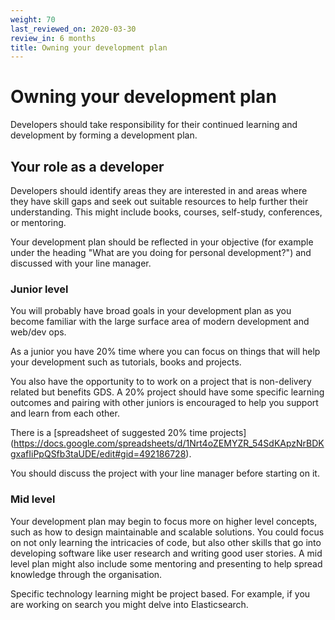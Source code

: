 ```yaml
---
weight: 70
last_reviewed_on: 2020-03-30
review_in: 6 months
title: Owning your development plan
---
```


# Owning your development plan

Developers should take responsibility for their continued learning and
development by forming a development plan.

## Your role as a developer

Developers should identify areas they are interested in and areas where they
have skill gaps and seek out suitable resources to help further their
understanding. This might include books, courses, self-study,
conferences, or mentoring.

Your development plan should be reflected in your objective (for example under
the heading "What are you doing for personal development?") and discussed with
your line manager.

### Junior level

You will probably have broad goals in your development plan as you become familiar
with the large surface area of modern development and web/dev ops.

As a junior you have 20% time where you can focus on things that will help your
development such as tutorials, books and projects.

You also have the opportunity to to work on a project that is non-delivery related
but benefits GDS. A 20% project should have some specific learning outcomes and
pairing with other juniors is encouraged to help you support and learn from
each other.

There is a [spreadsheet of suggested 20% time projects]
(https://docs.google.com/spreadsheets/d/1Nrt4oZEMYZR_54SdKApzNrBDKgxafIiPpQSfb3taUDE/edit#gid=492186728).

You should discuss the project with your line manager before starting on it.

### Mid level

Your development plan may begin to focus more on higher level concepts, such as how to
design maintainable and scalable solutions. You could focus on not only learning
the intricacies of code, but also other skills that go into developing software like user research
and writing good user stories. A mid level plan might also include some
mentoring and presenting to help spread knowledge through the organisation.

Specific technology learning might be project based. For example, if you are
working on search you might delve into Elasticsearch.
